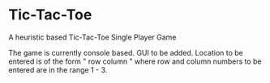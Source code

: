 # Tic-Tac-Toe
A heuristic based Tic-Tac-Toe Single Player Game

The game is currently console based. GUI to be added. 
Location to be entered is of the form " row column " where row and column numbers to be entered are in the range 1 - 3.
